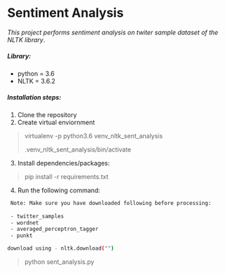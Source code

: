 # Sentiment Analysis 
 
 _This project performs sentiment analysis on twiter sample dataset of the NLTK library_.

 ##### Library:

- python = 3.6 
-  NLTK = 3.6.2


##### Installation steps:

1. Clone the repository
2. Create virtual enviornment

> virtualenv -p python3.6 venv_nltk_sent_analysis
>
> .venv_nltk_sent_analysis/bin/activate

3. Install dependencies/packages:

> pip install -r requirements.txt

4. Run the following command:
```sh  
 Note: Make sure you have downloaded following before processing:
 
 - twitter_samples
 - wordnet
 - averaged_perceptron_tagger
 - punkt 

download using - nltk.download("")
```
>  python sent_analysis.py
